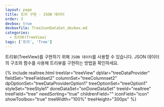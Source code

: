 ```yaml
---
layout: page
title: 트리 구현 - JSON 데이터
order: 3
devbox: true
devboxfile: TreeJsonDataSet_devbox.md
categories:
  - 트리뷰(TreeView)
tags: ['트리', 'Tree']
---
```



트리뷰(TreeView)를 구현하기 위해 `JSON 데이터`를 사용할 수 있습니다.
JSON 데이터의 구조와 함수를 사용해 트리뷰를 구현하는 방법을 확인하세요.

{% include realtree.html
  treeVar="treeView"
  dpVar="treeDataProvider"
  fieldSet="treeFieldset2"
  columnSet="treeColumnset2"
  dpOptionSet="treeDataProviderOption1"
  treeOptionSet="treeOption1"
  styleSet="treeStyle1"
  doneDataSet="onDoneDataSet"
  treeId="realtree"
  treeField="tree"
  needSorting="true"
  childrenField=""
  iconField="icon"
  showToolbox="true"
  treeWidth="100%"
  treeHeight="300px" %}
